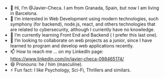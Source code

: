 - 👋 Hi, I’m @Javier-Checa. I am from Granada, Spain, but now I am living in Barcelona.
- 👀 I’m interested in Web Development using modern technologies, such symphony (for backend), node.js, react, and others technologies that are related to cybersecurity, although I currently have no knowledge.
- 🌱 I’m currently learning Front End and Backend ( I prefer this last one).
- 💞️ I’m looking to collaborate on web projects as a junior, since I have learned to program and develop web applications recently.
- 📫 How to reach me ...  on my LinkedIn page: https://www.linkedin.com/in/javier-checa-098465174/
- 😄 Pronouns: he / him (masculine).
- ⚡ Fun fact: I like Psychology, Sci-Fi, Thrillers and similars.

<!---
Javier-Checa/Javier-Checa is a ✨ special ✨ repository because its `README.md` (this file) appears on your GitHub profile.
You can click the Preview link to take a look at your changes.
--->
